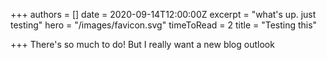 +++
authors = []
date = 2020-09-14T12:00:00Z
excerpt = "what's up. just testing"
hero = "/images/favicon.svg"
timeToRead = 2
title = "Testing this"

+++
There's so much to do! But I really want a new blog outlook